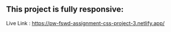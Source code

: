 ## This project is fully responsive:

Live Link : https://pw-fswd-assignment-css-project-3.netlify.app/
